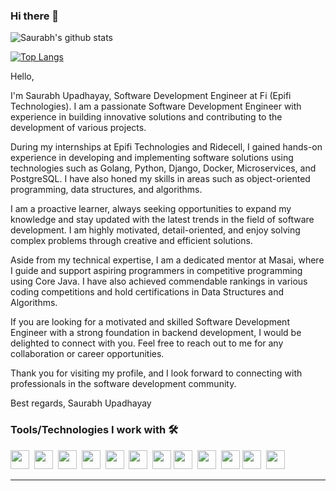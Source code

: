 ### Hi there 👋 

![Saurabh's github stats](https://github-readme-stats.vercel.app/api?username=i-s0nic&show_icons=true&theme=merko)

[![Top Langs](https://github-readme-stats.vercel.app/api/top-langs/?username=i-s0nic&layout=compact)](https://github.com/anuraghazra/github-readme-stats)

<!--
      **i-s0nic/Saurabh** is a ✨ _special_ ✨ repository because its `README.md` (this file) appears on your GitHub profile.
-->
<!-- -🔭 I’m currently working on ...-->

Hello, 

I'm Saurabh Upadhayay, Software Development Engineer at Fi (Epifi Technologies). I am a passionate Software Development Engineer with experience in building innovative solutions and contributing to the development of various projects.

During my internships at Epifi Technologies and Ridecell, I gained hands-on experience in developing and implementing software solutions using technologies such as Golang, Python, Django, Docker, Microservices, and PostgreSQL. I have also honed my skills in areas such as object-oriented programming, data structures, and algorithms.

I am a proactive learner, always seeking opportunities to expand my knowledge and stay updated with the latest trends in the field of software development. I am highly motivated, detail-oriented, and enjoy solving complex problems through creative and efficient solutions.

Aside from my technical expertise, I am a dedicated mentor at Masai, where I guide and support aspiring programmers in competitive programming using Core Java. I have also achieved commendable rankings in various coding competitions and hold certifications in Data Structures and Algorithms.

If you are looking for a motivated and skilled Software Development Engineer with a strong foundation in backend development, I would be delighted to connect with you. Feel free to reach out to me for any collaboration or career opportunities.

Thank you for visiting my profile, and I look forward to connecting with professionals in the software development community.

Best regards,
Saurabh Upadhayay
<!--
- 🤔 I’m looking for help with ...
- 💬 Ask me about ...
- 📫 How to reach me: ...
- 😄 Pronouns: ...
- ⚡ Fun fact: ...
 -->
 
 ### Tools/Technologies I work with 🛠️
 <span><img src="https://cdn.jsdelivr.net/gh/devicons/devicon@latest/icons/html5/html5-plain.svg" width="30px"></span>&nbsp;
 <span><img src="https://cdn.jsdelivr.net/gh/devicons/devicon@latest/icons/css3/css3-plain.svg" width="30px"></span>&nbsp;
 <span><img src="https://cdn.jsdelivr.net/gh/devicons/devicon@latest/icons/javascript/javascript-original.svg" width="30px"></span>&nbsp;
 <span><img src="https://cdn.jsdelivr.net/gh/devicons/devicon@latest/icons/git/git-original.svg" width="30px"></span>&nbsp;
 <span><img src="https://cdn.jsdelivr.net/gh/devicons/devicon@latest/icons/github/github-original.svg" width="30px"></span>&nbsp;
 <span><img src="https://cdn.jsdelivr.net/gh/devicons/devicon@latest/icons/vscode/vscode-original.svg" width="30px"></span>&nbsp;
 <span><img src="https://cdn.jsdelivr.net/gh/devicons/devicon@latest/icons/npm/npm-original-wordmark.svg" width="30px"></span>
 <span><img src="https://cdn.jsdelivr.net/gh/devicons/devicon@latest/icons/nodejs/nodejs-plain.svg" width="30px"></span>&nbsp;
 <span><img src="https://cdn.jsdelivr.net/gh/devicons/devicon@latest/icons/express/express-original.svg" width="30px"></span>&nbsp;
 <span><img src="https://cdn.jsdelivr.net/gh/devicons/devicon@latest/icons/mongodb/mongodb-original.svg" width="30px"></span>
 <span><img src="https://cdn.jsdelivr.net/gh/devicons/devicon@latest/icons/cplusplus/cplusplus-plain.svg" width="30px"></span>&nbsp;
 <span><img src="https://cdn.jsdelivr.net/gh/devicons/devicon@latest/icons/bootstrap/bootstrap-plain.svg" width="30px"></span>&nbsp;
<!--  <span><img src="https://cdn.jsdelivr.net/gh/devicons/devicon@latest/icons/react/react-original.svg" width="30px"></span>&nbsp;
 <span><img src="https://cdn.jsdelivr.net/gh/devicons/devicon@latest/icons/redux/redux-original.svg" width="30px"></span> -->
<hr>
